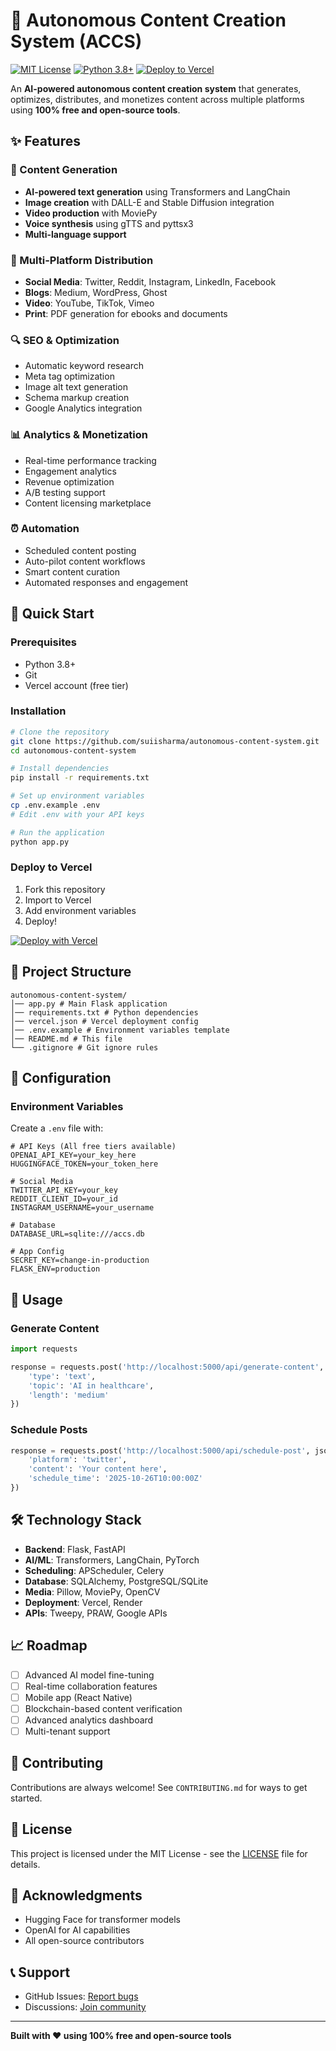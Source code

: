 # 🤖 Autonomous Content Creation System (ACCS)

[![MIT License](https://img.shields.io/badge/License-MIT-green.svg)](https://choosealicense.com/licenses/mit/)
[![Python 3.8+](https://img.shields.io/badge/python-3.8+-blue.svg)](https://www.python.org/downloads/)
[![Deploy to Vercel](https://img.shields.io/badge/Deploy-Vercel-black)](https://vercel.com)

An **AI-powered autonomous content creation system** that generates, optimizes, distributes, and monetizes content across multiple platforms using **100% free and open-source tools**.

## ✨ Features

### 🎨 Content Generation
- **AI-powered text generation** using Transformers and LangChain
- **Image creation** with DALL-E and Stable Diffusion integration
- **Video production** with MoviePy
- **Voice synthesis** using gTTS and pyttsx3
- **Multi-language support**

### 📱 Multi-Platform Distribution
- **Social Media**: Twitter, Reddit, Instagram, LinkedIn, Facebook
- **Blogs**: Medium, WordPress, Ghost
- **Video**: YouTube, TikTok, Vimeo
- **Print**: PDF generation for ebooks and documents

### 🔍 SEO & Optimization
- Automatic keyword research
- Meta tag optimization
- Image alt text generation
- Schema markup creation
- Google Analytics integration

### 📊 Analytics & Monetization
- Real-time performance tracking
- Engagement analytics
- Revenue optimization
- A/B testing support
- Content licensing marketplace

### ⏰ Automation
- Scheduled content posting
- Auto-pilot content workflows
- Smart content curation
- Automated responses and engagement

## 🚀 Quick Start

### Prerequisites
- Python 3.8+
- Git
- Vercel account (free tier)

### Installation

```bash
# Clone the repository
git clone https://github.com/suiisharma/autonomous-content-system.git
cd autonomous-content-system

# Install dependencies
pip install -r requirements.txt

# Set up environment variables
cp .env.example .env
# Edit .env with your API keys

# Run the application
python app.py
```

### Deploy to Vercel

1. Fork this repository
2. Import to Vercel
3. Add environment variables
4. Deploy!

[![Deploy with Vercel](https://vercel.com/button)](https://vercel.com/new/clone?repository-url=https://github.com/suiisharma/autonomous-content-system)

## 📁 Project Structure

```
autonomous-content-system/
│── app.py # Main Flask application
│── requirements.txt # Python dependencies
│── vercel.json # Vercel deployment config
│── .env.example # Environment variables template
│── README.md # This file
└── .gitignore # Git ignore rules
```

## 🔧 Configuration

### Environment Variables

Create a `.env` file with:

```env
# API Keys (All free tiers available)
OPENAI_API_KEY=your_key_here
HUGGINGFACE_TOKEN=your_token_here

# Social Media
TWITTER_API_KEY=your_key
REDDIT_CLIENT_ID=your_id
INSTAGRAM_USERNAME=your_username

# Database
DATABASE_URL=sqlite:///accs.db

# App Config
SECRET_KEY=change-in-production
FLASK_ENV=production
```

## 🎯 Usage

### Generate Content

```python
import requests

response = requests.post('http://localhost:5000/api/generate-content', json={
    'type': 'text',
    'topic': 'AI in healthcare',
    'length': 'medium'
})
```

### Schedule Posts

```python
response = requests.post('http://localhost:5000/api/schedule-post', json={
    'platform': 'twitter',
    'content': 'Your content here',
    'schedule_time': '2025-10-26T10:00:00Z'
})
```

## 🛠️ Technology Stack

- **Backend**: Flask, FastAPI
- **AI/ML**: Transformers, LangChain, PyTorch
- **Scheduling**: APScheduler, Celery
- **Database**: SQLAlchemy, PostgreSQL/SQLite
- **Media**: Pillow, MoviePy, OpenCV
- **Deployment**: Vercel, Render
- **APIs**: Tweepy, PRAW, Google APIs

## 📈 Roadmap

- [ ] Advanced AI model fine-tuning
- [ ] Real-time collaboration features
- [ ] Mobile app (React Native)
- [ ] Blockchain-based content verification
- [ ] Advanced analytics dashboard
- [ ] Multi-tenant support

## 🤝 Contributing

Contributions are always welcome! See `CONTRIBUTING.md` for ways to get started.

## 📄 License

This project is licensed under the MIT License - see the [LICENSE](LICENSE) file for details.

## 🙏 Acknowledgments

- Hugging Face for transformer models
- OpenAI for AI capabilities
- All open-source contributors

## 📞 Support

- GitHub Issues: [Report bugs](https://github.com/suiisharma/autonomous-content-system/issues)
- Discussions: [Join community](https://github.com/suiisharma/autonomous-content-system/discussions)

---

**Built with ❤️ using 100% free and open-source tools**
